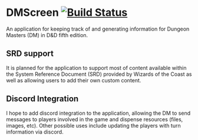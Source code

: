 # DMScreen [![Build Status](https://travis-ci.org/Tom-Todd/DMScreen.svg?branch=develop)](https://travis-ci.org/Tom-Todd/DMScreen)
An application for keeping track of and generating information for Dungeon Masters (DM) in D&amp;D fifth edition. 

## SRD support
It is planned for the application to support most of content available within the System Reference Document (SRD) provided by Wizards of the Coast as well as allowing users to add their own custom content.

## Discord Integration
I hope to add discord integration to the application, allowing the DM to send messages to players involved in the game and dispense resources (files, images, etc). Other possible uses include updating the players with turn information via discord.
